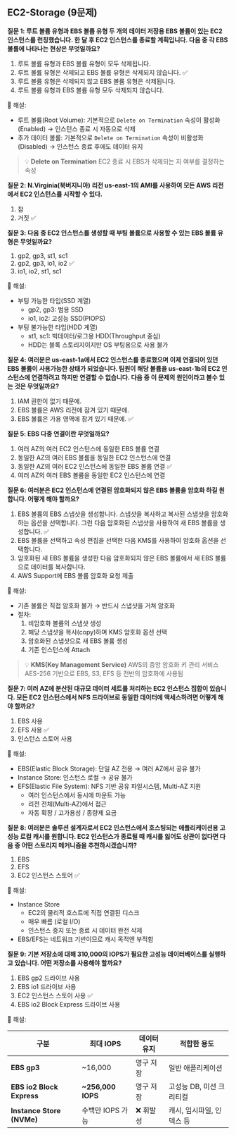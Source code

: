 ## EC2-Storage (9문제)

**질문 1: 루트 볼륨 유형과 EBS 볼륨 유형 두 개의 데이터 저장용 EBS 볼륨이 있는 EC2 인스턴스를 런칭했습니다. 한 달 후 EC2 인스턴스를 종료할 계획입니다. 다음 중 각 EBS 볼륨에 나타나는 현상은 무엇일까요?**

1. 루트 볼륨 유형과 EBS 볼륨 유형이 모두 삭제됩니다.
2. 루트 볼륨 유형은 삭제되고 EBS 볼륨 유형은 삭제되지 않습니다. ✅
3. 루트 볼륨 유형은 삭제되지 않고 EBS 볼륨 유형은 삭제됩니다.
4. 루트 볼륨 유형과 EBS 볼륨 유형 모두 삭제되지 않습니다.

<aside>

🔖 해설:

- 루트 볼륨(Root Volume): 기본적으로 `Delete on Termination` 속성이 활성화(Enabled) → 인스턴스 종료 시 자동으로 삭제
- 추가 데이터 볼륨: 기본적으로 `Delete on Termination` 속성이 비활성화(Disabled) → 인스턴스 종료 후에도 데이터 유지

> 💡 **Delete on Termination**
EC2 종료 시 EBS가 삭제되는 지 여부를 결정하는 속성
> 
</aside>

**질문 2: N.Virginia(북버지니아) 리전 us-east-1의 AMI를 사용하여 모든 AWS 리전에서 EC2 인스턴스를 시작할 수 있다.**

1. 참
2. 거짓 ✅

**질문 3: 다음 중 EC2 인스턴스를 생성할 때 부팅 볼륨으로 사용할 수 있는 EBS 볼륨 유형은 무엇일까요?**

1. gp2, gp3, st1, sc1
2. gp2, gp3, io1, io2 ✅
3. io1, io2, st1, sc1

<aside>

🔖 해설:

- 부팅 가능한 타입(SSD 계열)
    - gp2, gp3: 범용 SSD
    - io1, io2: 고성능 SSD(PIOPS)
- 부팅 불가능한 타입(HDD 계열)
    - st1, sc1: 빅데이터/로그용 HDD(Throughput 중심)
    - HDD는 블록 스토리지이지만 OS 부팅용으로 사용 불가
</aside>

**질문 4: 여러분은 us-east-1a에서 EC2 인스턴스를 종료했으며 이제 연결되어 있던 EBS 볼륨이 사용가능한 상태가 되었습니다. 팀원이 해당 볼륨을 us-east-1b의 EC2 인스턴스에 연결하려고 하지만 연결할 수 없습니다. 다음 중 이 문제의 원인이라고 볼수 있는 것은 무엇일까요?**

1. IAM 권한이 없기 때문에.
2. EBS 볼륨은 AWS 리전에 잠겨 있기 때문에.
3. EBS 볼륨은 가용 영역에 잠겨 있기 때문에. ✅

**질문 5: EBS 다중 연결이란 무엇일까요?**

1. 여러 AZ의 여러 EC2 인스턴스에 동일한 EBS 볼륨 연결
2. 동일한 AZ의 여러 EBS 볼륨을 동일한 EC2 인스턴스에 연결
3. 동일한 AZ의 여러 EC2 인스턴스에 동일한 EBS 볼륨 연결 ✅
4. 여러 AZ의 여러 EBS 볼륨을 동일한 EC2 인스턴스에 연결

**질문 6: 여러분은 EC2 인스턴스에 연결된 암호화되지 않은 EBS 볼륨을 암호화 하길 원합니다. 어떻게 해야 할까요?**

1. EBS 볼륨의 EBS 스냅샷을 생성합니다. 스냅샷을 복사하고 복사된 스냅샷을 암호화하는 옵션을 선택합니다. 그런 다음 암호화된 스냅샷을 사용하여 새 EBS 볼륨을 생성합니다. ✅
2. EBS 볼륨을 선택하고 속성 편집을 선택한 다음 KMS를 사용하여 암호화 옵션을 선택합니다.
3. 암호화된 새 EBS 볼륨을 생성한 다음 암호화되지 않은 EBS 볼륨에서 새 EBS 볼륨으로 데이터를 복사합니다.
4. AWS Support에 EBS 볼륨 암호화 요청 제출

<aside>

🔖 해설:

- 기존 볼륨은 직접 암호화 불가 → 반드시 스냅샷을 거쳐 암호화
- 절차:
    1. 비암호화 볼륨의 스냅샷 생성
    2. 해당 스냅샷을 복사(copy)하며 KMS 암호화 옵션 선택
    3. 암호화된 스냅샷으로 새 EBS 볼륨 생성
    4. 기존 인스턴스에 Attach

> 💡 **KMS(Key Management Service)**
AWS의 중앙 암호화 키 관리 서비스
AES-256 기반으로 EBS, S3, EFS 등 전반의 암호화에 사용됨
> 
</aside>

**질문 7: 여러 AZ에 분산된 대규모 데이터 세트를 처리하는 EC2 인스턴스 집합이 있습니다. 모든 EC2 인스턴스에서 NFS 드라이브로 동일한 데이터에 액세스하려면 어떻게 해야 할까요?**

1. EBS 사용
2. EFS 사용 ✅
3. 인스턴스 스토어 사용

<aside>

🔖 해설:

- EBS(Elastic Block Storage): 단일 AZ 전용 → 여러 AZ에서 공유 불가
- Instance Store: 인스턴스 로컬 → 공유 불가
- EFS(Elastic File System): NFS 기반 공유 파일시스템, Multi-AZ 지원
    - 여러 인스턴스에서 동시에 마운트 가능
    - 리전 전체(Multi-AZ)에서 접근
    - 자동 확장 / 고가용성 / 종량제 요금
</aside>

**질문 8: 여러분은 솔루션 설계자로서 EC2 인스턴스에서 호스팅되는 애플리케이션용 고성능 로컬 캐시를 원합니다. EC2 인스턴스가 종료될 때 캐시를 잃어도 상관이 없다면 다음 중 어떤 스토리지 메커니즘을 추천하시겠습니까?**

1. EBS
2. EFS 
3. EC2 인스턴스 스토어 ✅

<aside>

🔖 해설:

- Instance Store
    - EC2의 물리적 호스트에 직접 연결된 디스크
    - 매우 빠름 (로컬 I/O)
    - 인스턴스 중지 또는 종료 시 데이터 완전 삭제
- EBS/EFS는 네트워크 기반이므로 캐시 목적엔 부적합
</aside>

**질문 9: 기본 저장소에 대해 310,000의 IOPS가 필요한 고성능 데이터베이스를 실행하고 있습니다. 어떤 저장소를 사용해야 할까요?**

1. EBS gp2 드라이브 사용
2. EBS io1 드라이브 사용
3. EC2 인스턴스 스토어 사용 ✅
4. EBS io2 Block Express 드라이브 사용 

<aside>

🔖 해설:

| 구분 | 최대 IOPS | 데이터 유지 | 적합한 용도 |
| --- | --- | --- | --- |
| **EBS gp3** | ~16,000 | 영구 저장 | 일반 애플리케이션 |
| **EBS io2 Block Express** | **~256,000 IOPS** | 영구 저장 | 고성능 DB, 미션 크리티컬 |
| **Instance Store (NVMe)** | 수백만 IOPS 가능 | ❌ 휘발성 | 캐시, 임시파일, 인덱스 등 |
</aside>